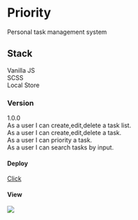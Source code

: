 # Priority
Personal task management system  
## Stack  
Vanilla JS  
SCSS  
Local Store  
### Version
1.0.0  
As a user I can create,edit,delete a task list.  
As a user I can create,edit,delete a task.  
As a user I can priority a task.  
As a user I can search tasks by input.  
#### Deploy  
[Click](https://todolist-yarden-marcos.netlify.app/)  
#### View
![](https://i.ibb.co/R3SNwf7/Todo.png)  

